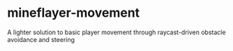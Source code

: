 # mineflayer-movement
A lighter solution to basic player movement through raycast-driven obstacle avoidance and steering
